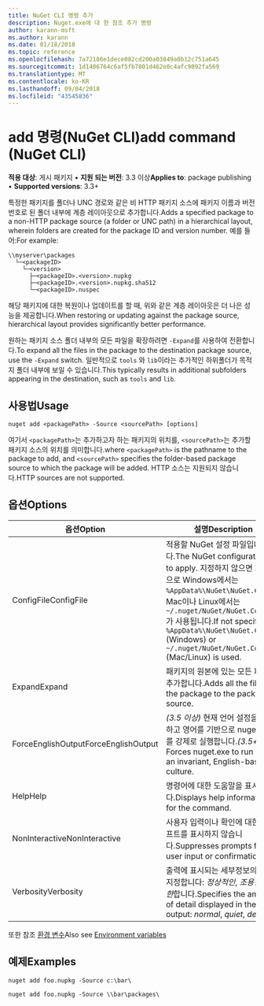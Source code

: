 ```yaml
---
title: NuGet CLI 명령 추가
description: Nuget.exe에 대 한 참조 추가 명령
author: karann-msft
ms.author: karann
ms.date: 01/18/2018
ms.topic: reference
ms.openlocfilehash: 7a72186e1dece082cd200a03849a0b12c751a645
ms.sourcegitcommit: 1d1406764c6af5fb7801d462e0c4afc9092fa569
ms.translationtype: MT
ms.contentlocale: ko-KR
ms.lasthandoff: 09/04/2018
ms.locfileid: "43545836"
---
```

# <a name="add-command-nuget-cli"></a><span data-ttu-id="c4628-103">add 명령(NuGet CLI)</span><span class="sxs-lookup"><span data-stu-id="c4628-103">add command (NuGet CLI)</span></span>

<span data-ttu-id="c4628-104">**적용 대상**: 게시 패키지 &bullet; **지원 되는 버전**: 3.3 이상</span><span class="sxs-lookup"><span data-stu-id="c4628-104">**Applies to**: package publishing &bullet; **Supported versions**: 3.3+</span></span>

<span data-ttu-id="c4628-105">특정한 패키지를 폴더나 UNC 경로와 같은 비 HTTP 패키지 소스에 패키지 이름과 버전 번호로 된 폴더 내부에 계층 레이아웃으로 추가합니다.</span><span class="sxs-lookup"><span data-stu-id="c4628-105">Adds a specified package to a non-HTTP package source (a folder or UNC path) in a hierarchical layout, wherein folders are created for the package ID and version number.</span></span> <span data-ttu-id="c4628-106">예를 들어:</span><span class="sxs-lookup"><span data-stu-id="c4628-106">For example:</span></span>

    \\myserver\packages
      └─<packageID>
        └─<version>
          ├─<packageID>.<version>.nupkg
          ├─<packageID>.<version>.nupkg.sha512
          └─<packageID>.nuspec

<span data-ttu-id="c4628-107">해당 패키지에 대한 복원이나 업데이트를 할 때, 위와 같은 계층 레이아웃은 더 나은 성능을 제공합니다.</span><span class="sxs-lookup"><span data-stu-id="c4628-107">When restoring or updating against the package source, hierarchical layout provides significantly better performance.</span></span>

<span data-ttu-id="c4628-108">원하는 패키지 소스 폴더 내부의 모든 파일을 확장하려면 `-Expand`를 사용하여 전환합니다.</span><span class="sxs-lookup"><span data-stu-id="c4628-108">To expand all the files in the package to the destination package source, use the `-Expand` switch.</span></span> <span data-ttu-id="c4628-109">일반적으로 `tools` 와 `lib`이라는 추가적인 하위폴더가 목적지 폴더 내부에 보일 수 있습니다.</span><span class="sxs-lookup"><span data-stu-id="c4628-109">This typically results in additional subfolders appearing in the destination, such as `tools` and `lib`.</span></span>

## <a name="usage"></a><span data-ttu-id="c4628-110">사용법</span><span class="sxs-lookup"><span data-stu-id="c4628-110">Usage</span></span>

```cli
nuget add <packagePath> -Source <sourcePath> [options]
```

<span data-ttu-id="c4628-111">여기서 `<packagePath>`는 추가하고자 하는 패키지의 위치를, `<sourcePath>`는 추가할 패키지 소스의 위치를 의미합니다.</span><span class="sxs-lookup"><span data-stu-id="c4628-111">where `<packagePath>` is the pathname to the package to add, and `<sourcePath>` specifies the folder-based package source to which the package will be added.</span></span> <span data-ttu-id="c4628-112">HTTP 소스는 지원되지 않습니다.</span><span class="sxs-lookup"><span data-stu-id="c4628-112">HTTP sources are not supported.</span></span>

## <a name="options"></a><span data-ttu-id="c4628-113">옵션</span><span class="sxs-lookup"><span data-stu-id="c4628-113">Options</span></span>

| <span data-ttu-id="c4628-114">옵션</span><span class="sxs-lookup"><span data-stu-id="c4628-114">Option</span></span> | <span data-ttu-id="c4628-115">설명</span><span class="sxs-lookup"><span data-stu-id="c4628-115">Description</span></span> |
| --- | --- |
| <span data-ttu-id="c4628-116">ConfigFile</span><span class="sxs-lookup"><span data-stu-id="c4628-116">ConfigFile</span></span> | <span data-ttu-id="c4628-117">적용할 NuGet 설정 파일입니다.</span><span class="sxs-lookup"><span data-stu-id="c4628-117">The NuGet configuration file to apply.</span></span> <span data-ttu-id="c4628-118">지정하지 않으면 기본적으로 Windows에서는 `%AppData%\NuGet\NuGet.Config`, Mac이나 Linux에서는 `~/.nuget/NuGet/NuGet.Config`가 사용됩니다.</span><span class="sxs-lookup"><span data-stu-id="c4628-118">If not specified, `%AppData%\NuGet\NuGet.Config` (Windows) or `~/.nuget/NuGet/NuGet.Config` (Mac/Linux) is used.</span></span>|
| <span data-ttu-id="c4628-119">Expand</span><span class="sxs-lookup"><span data-stu-id="c4628-119">Expand</span></span> | <span data-ttu-id="c4628-120">패키지의 원본에 있는 모든 파일을 추가합니다.</span><span class="sxs-lookup"><span data-stu-id="c4628-120">Adds all the files in the package to the package source.</span></span> |
| <span data-ttu-id="c4628-121">ForceEnglishOutput</span><span class="sxs-lookup"><span data-stu-id="c4628-121">ForceEnglishOutput</span></span> | <span data-ttu-id="c4628-122">*(3.5 이상)*  현재 언어 설정을 무시하고 영어를 기반으로 nuget.exe를 강제로 실행합니다.</span><span class="sxs-lookup"><span data-stu-id="c4628-122">*(3.5+)* Forces nuget.exe to run using an invariant, English-based culture.</span></span> |
| <span data-ttu-id="c4628-123">Help</span><span class="sxs-lookup"><span data-stu-id="c4628-123">Help</span></span> | <span data-ttu-id="c4628-124">명령어에 대한 도움말을 표시합니다.</span><span class="sxs-lookup"><span data-stu-id="c4628-124">Displays help information for the command.</span></span> |
| <span data-ttu-id="c4628-125">NonInteractive</span><span class="sxs-lookup"><span data-stu-id="c4628-125">NonInteractive</span></span> | <span data-ttu-id="c4628-126">사용자 입력이나 확인에 대한 프롬프트를 표시하지 않습니다.</span><span class="sxs-lookup"><span data-stu-id="c4628-126">Suppresses prompts for user input or confirmations.</span></span> |
| <span data-ttu-id="c4628-127">Verbosity</span><span class="sxs-lookup"><span data-stu-id="c4628-127">Verbosity</span></span> | <span data-ttu-id="c4628-128">출력에 표시되는 세부정보의 양을 지정합니다: *정상적인*, *조용한*, *자세한*합니다.</span><span class="sxs-lookup"><span data-stu-id="c4628-128">Specifies the amount of detail displayed in the output: *normal*, *quiet*, *detailed*.</span></span> |

<span data-ttu-id="c4628-129">또한 참조 [환경 변수](cli-ref-environment-variables.md)</span><span class="sxs-lookup"><span data-stu-id="c4628-129">Also see [Environment variables](cli-ref-environment-variables.md)</span></span>

## <a name="examples"></a><span data-ttu-id="c4628-130">예제</span><span class="sxs-lookup"><span data-stu-id="c4628-130">Examples</span></span>

```cli
nuget add foo.nupkg -Source c:\bar\

nuget add foo.nupkg -Source \\bar\packages\
```
